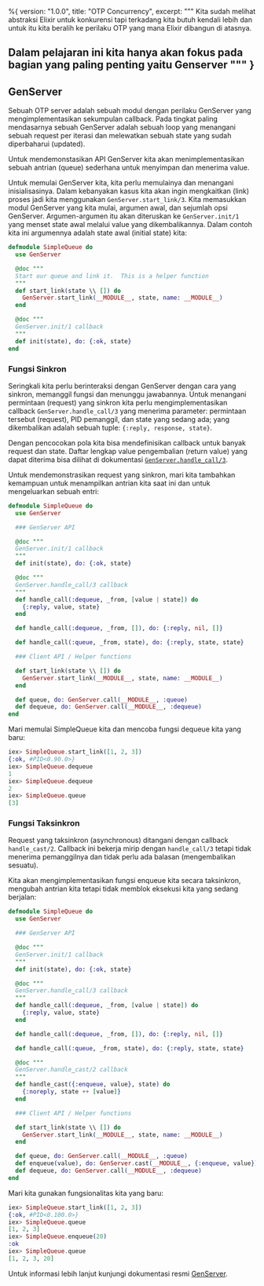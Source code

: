 %{
  version: "1.0.0",
  title: "OTP Concurrency",
  excerpt: """
  Kita sudah melihat abstraksi Elixir untuk konkurensi tapi terkadang kita butuh kendali lebih dan untuk itu kita beralih ke perilaku OTP yang mana Elixir dibangun di atasnya.

Dalam pelajaran ini kita hanya akan fokus pada bagian yang paling penting yaitu Genserver
  """
}
---

## GenServer

Sebuah OTP server adalah sebuah modul dengan perilaku GenServer yang mengimplementasikan sekumpulan callback.  Pada tingkat paling mendasarnya sebuah GenServer adalah sebuah loop yang menangani sebuah request per iterasi dan melewatkan sebuah state yang sudah diperbaharui (updated).

Untuk mendemonstasikan API GenServer kita akan menimplementasikan sebuah antrian (queue) sederhana untuk menyimpan dan menerima value.

Untuk memulai GenServer kita, kita perlu memulainya dan menangani inisialisasinya. Dalam kebanyakan kasus kita akan ingin mengkaitkan (link) proses jadi kita menggunakan `GenServer.start_link/3`. Kita memasukkan modul GenServer yang kita mulai, argumen awal, dan sejumlah opsi GenServer.  Argumen-argumen itu akan diteruskan ke `GenServer.init/1` yang menset state awal melalui value yang dikembalikannya.  Dalam contoh kita ini argumennya adalah state awal (initial state) kita:

```elixir
defmodule SimpleQueue do
  use GenServer

  @doc """
  Start our queue and link it.  This is a helper function
  """
  def start_link(state \\ []) do
    GenServer.start_link(__MODULE__, state, name: __MODULE__)
  end

  @doc """
  GenServer.init/1 callback
  """
  def init(state), do: {:ok, state}
end
```

### Fungsi Sinkron

Seringkali kita perlu berinteraksi dengan GenServer dengan cara yang sinkron, memanggil fungsi dan menunggu jawabannya.  Untuk menangani permintaan (request) yang sinkron kita perlu mengimplementasikan callback `GenServer.handle_call/3` yang menerima parameter: permintaan tersebut (request), PID pemanggil, dan state yang sedang ada; yang dikembalikan adalah sebuah tuple: `{:reply, response, state}`.

Dengan pencocokan pola kita bisa mendefinisikan callback untuk banyak request dan state. Daftar lengkap value pengembalian (return value) yang dapat diterima bisa dilihat di dokumentasi [`GenServer.handle_call/3`](https://hexdocs.pm/elixir/GenServer.html#c:handle_call/3).

Untuk mendemonstrasikan request yang sinkron, mari kita tambahkan kemampuan untuk menampilkan antrian kita saat ini dan untuk mengeluarkan sebuah entri:

```elixir
defmodule SimpleQueue do
  use GenServer

  ### GenServer API

  @doc """
  GenServer.init/1 callback
  """
  def init(state), do: {:ok, state}

  @doc """
  GenServer.handle_call/3 callback
  """
  def handle_call(:dequeue, _from, [value | state]) do
    {:reply, value, state}
  end

  def handle_call(:dequeue, _from, []), do: {:reply, nil, []}

  def handle_call(:queue, _from, state), do: {:reply, state, state}

  ### Client API / Helper functions

  def start_link(state \\ []) do
    GenServer.start_link(__MODULE__, state, name: __MODULE__)
  end

  def queue, do: GenServer.call(__MODULE__, :queue)
  def dequeue, do: GenServer.call(__MODULE__, :dequeue)
end
```

Mari memulai SimpleQueue kita dan mencoba fungsi dequeue kita yang baru:

```elixir
iex> SimpleQueue.start_link([1, 2, 3])
{:ok, #PID<0.90.0>}
iex> SimpleQueue.dequeue
1
iex> SimpleQueue.dequeue
2
iex> SimpleQueue.queue
[3]
```

### Fungsi Taksinkron

Request yang taksinkron (asynchronous) ditangani dengan callback `handle_cast/2`.  Callback ini bekerja mirip dengan `handle_call/3` tetapi tidak menerima pemanggilnya dan tidak perlu ada balasan (mengembalikan sesuatu).

Kita akan mengimplementasikan fungsi enqueue kita secara taksinkron, mengubah antrian kita tetapi tidak memblok eksekusi kita yang sedang berjalan:

```elixir
defmodule SimpleQueue do
  use GenServer

  ### GenServer API

  @doc """
  GenServer.init/1 callback
  """
  def init(state), do: {:ok, state}

  @doc """
  GenServer.handle_call/3 callback
  """
  def handle_call(:dequeue, _from, [value | state]) do
    {:reply, value, state}
  end

  def handle_call(:dequeue, _from, []), do: {:reply, nil, []}

  def handle_call(:queue, _from, state), do: {:reply, state, state}

  @doc """
  GenServer.handle_cast/2 callback
  """
  def handle_cast({:enqueue, value}, state) do
    {:noreply, state ++ [value]}
  end

  ### Client API / Helper functions

  def start_link(state \\ []) do
    GenServer.start_link(__MODULE__, state, name: __MODULE__)
  end

  def queue, do: GenServer.call(__MODULE__, :queue)
  def enqueue(value), do: GenServer.cast(__MODULE__, {:enqueue, value})
  def dequeue, do: GenServer.call(__MODULE__, :dequeue)
end
```

Mari kita gunakan fungsionalitas kita yang baru:

```elixir
iex> SimpleQueue.start_link([1, 2, 3])
{:ok, #PID<0.100.0>}
iex> SimpleQueue.queue
[1, 2, 3]
iex> SimpleQueue.enqueue(20)
:ok
iex> SimpleQueue.queue
[1, 2, 3, 20]
```

Untuk informasi lebih lanjut kunjungi dokumentasi resmi [GenServer](https://hexdocs.pm/elixir/GenServer.html#content).
